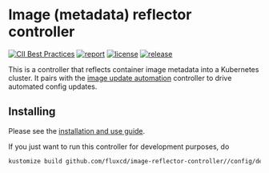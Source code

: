 # Image (metadata) reflector controller

[![CII Best Practices](https://bestpractices.coreinfrastructure.org/projects/4790/badge)](https://bestpractices.coreinfrastructure.org/projects/4790)
[![report](https://goreportcard.com/badge/github.com/fluxcd/image-reflector-controller)](https://goreportcard.com/report/github.com/fluxcd/image-reflector-controller)
[![license](https://img.shields.io/github/license/fluxcd/image-reflector-controller.svg)](https://github.com/fluxcd/image-reflector-controller/blob/main/LICENSE)
[![release](https://img.shields.io/github/release/fluxcd/image-reflector-controller/all.svg)](https://github.com/fluxcd/image-reflector-controller/releases)

This is a controller that reflects container image metadata into a
Kubernetes cluster. It pairs with the [image update automation][auto]
controller to drive automated config updates.

## Installing

Please see the [installation and use
guide](https://fluxcd.io/docs/guides/image-update/).

If you just want to run this controller for development purposes, do

```bash
kustomize build github.com/fluxcd/image-reflector-controller//config/default/?ref=main | kubectl apply -f-
```

[auto]: https://github.com/fluxcd/image-automation-controller
